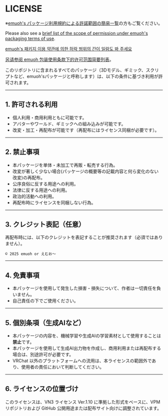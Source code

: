 # LICENSE

※[emuoh's パッケージ利用規約による許諾範囲の簡易一覧](https://github.com/emuoh/vpm-repos/blob/main/License/20250731010912vn3license_ja.pdf)の方もご覧ください。

Please also see a [brief list of the scope of permission under emuoh's packaging terms of use](https://github.com/emuoh/vpm-repos/blob/main/License/20250731010912vn3license_en.pdf).

[emuoh's 패키지 이용 약관에 의한 허락 범위의 간이 일람도 봐 주세요](https://github.com/emuoh/vpm-repos/blob/main/License/20250731010912vn3license_ko.pdf)

[另请参阅 emuoh 包装使用条款下的许可范围简要列表](https://github.com/emuoh/vpm-repos/blob/main/License/20250731010912vn3license_zh.pdf)。


このリポジトリに含まれるすべてのパッケージ（3Dモデル、ギミック、スクリプトなど、emuoh'sパッケージと呼称します）は、以下の条件に基づき利用が許可されます。

---

## 1. 許可される利用

- 個人利用・商用利用ともに可能です。
- アバターやワールド、ギミックへの組み込みが可能です。
- 改変・加工・再配布が可能です（再配布にはライセンス同梱が必要です）。

---

## 2. 禁止事項

- 本パッケージを単体・未加工で再販・転売する行為。
- 改変が著しく少ない場合(パッケージの概要等の記載内容と何ら変化のない改変)の再配布。
- 公序良俗に反する用途への利用。
- 法律に反する用途への利用。
- 政治的活動への利用。
- 再配布時にライセンスを同梱しない行為。

---

## 3. クレジット表記（任意）

再配布時には、以下のクレジットを表記することが推奨されます（必須ではありません）。

```
© 2025 emuoh or えむお～
```

---

## 4. 免責事項

- 本パッケージを使用して発生した損害・損失について、作者は一切責任を負いません。
- 自己責任の下でご使用ください。

---

## 5. 個別条項（生成AIなど）

- 本パッケージの内容を、機械学習や生成AIの学習素材として使用することは**禁止**です。
- 本パッケージを使用して生成AI出力物を作成し、商用利用または再配布する場合は、別途許可が必要です。
- VRChat 以外のプラットフォームへの流用は、本ライセンスの範囲外であり、使用者の責任において判断してください。

---

## 6. ライセンスの位置づけ

このライセンスは、VN3 ライセンス Ver.1.10 に準拠した形式をベースに、VPM リポジトリおよび GitHub 公開用途または配布サイト向けに調整されています。


